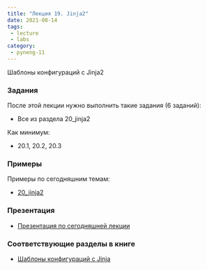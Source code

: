 ```yaml
---
title: "Лекция 19. Jinja2"
date: 2021-08-14
tags:
 - lecture
 - labs
category:
 - pyneng-11
---
```


Шаблоны конфигураций с Jinja2

### Задания

После этой лекции нужно выполнить такие задания (6 заданий):

* Все из раздела 20_jinja2

Как минимум:

* 20.1, 20.2, 20.3


### Примеры

Примеры по сегодняшним темам:

* [20_jinja2](https://github.com/pyneng/pyneng-online-11-jun-aug-2021/tree/main/examples/20_jinja2)

### Презентация

* [Презентация по сегодняшней лекции](https://github.com/pyneng/all-pyneng-slides/blob/main/pyneng/20_jinja2.md)


### Соответствующие разделы в книге

* [Шаблоны конфигураций с Jinja](https://pyneng.readthedocs.io/ru/latest/book/20_jinja2/index.html)



